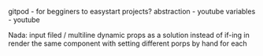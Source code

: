 gitpod - for begginers to easystart projects?
abstraction - youtube
variables - youtube

Nada: input filed / multiline dynamic props as a solution instead of if-ing
in render the same component with setting different porps by hand for each